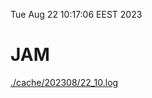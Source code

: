 Tue Aug 22 10:17:06 EEST 2023
# JAM
<a href='./cache/202308/22_10.log'>./cache/202308/22_10.log</a>
